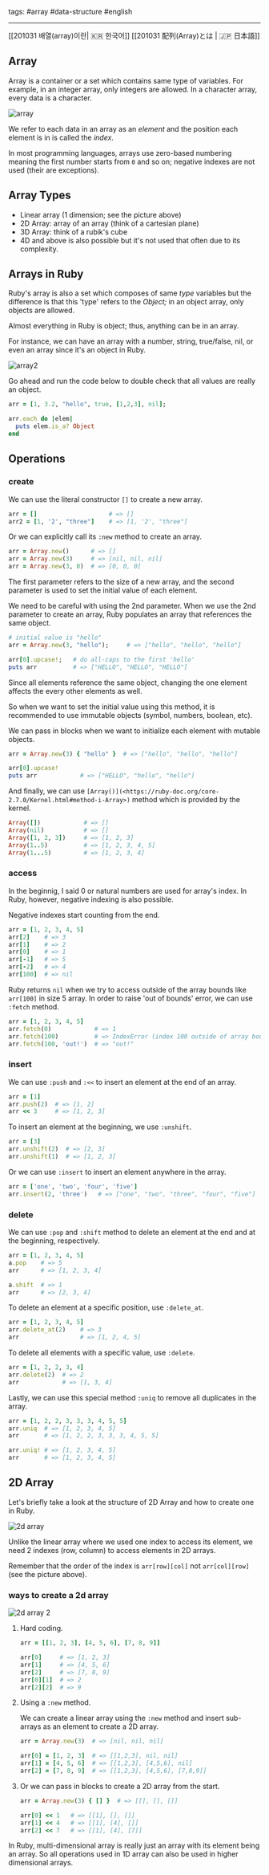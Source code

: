 tags: #array #data-structure #english 

<hr />

[[201031 배열(array)이란| 🇰🇷 한국어]]
[[201031 配列(Array)とは | 🇯🇵 日本語]]

## Array

Array is a container or a set which contains same type of variables. For example, in an integer array, only integers are allowed. In a character array, every data is a character.

![array](https://eubug.space/_next/image?url=https%3A%2F%2Fapi.super.so%2Fasset%2Feubug.space%2F53038785-88a3-4ca3-bd66-8c6d3fd29c73.png&w=1200&q=100)

We refer to each data in an array as an _element_ and the position each element is in is called the _index_.

In most programming languages, arrays use zero-based numbering meaning the first number starts from `0` and so on; negative indexes are not used (their are exceptions).

## Array Types

-   Linear array (1 dimension; see the picture above)
-   2D Array: array of an array (think of a cartesian plane)
-   3D Array: think of a rubik's cube
-   4D and above is also possible but it's not used that often due to its complexity.

## Arrays in Ruby

Ruby's array is also a set which composes of same _type_ variables but the difference is that this 'type' refers to the _Object;_ in an object array, only objects are allowed.

Almost everything in Ruby is object; thus, anything can be in an array.

For instance, we can have an array with a number, string, true/false, nil, or even an array since it's an object in Ruby.

![array2](https://eubug.space/_next/image?url=https%3A%2F%2Fapi.super.so%2Fasset%2Feubug.space%2Fac83e6b4-0444-43c6-8316-2569939988b3.png&w=1920&q=100)

Go ahead and run the code below to double check that all values are really an object.

```ruby
arr = [1, 3.2, "hello", true, [1,2,3], nil];

arr.each do |elem|
  puts elem.is_a? Object
end
```

## Operations

### create

We can use the literal constructor `[]` to create a new array.

```ruby
arr = []                    # => []
arr2 = [1, '2', "three"]    # => [1, '2', "three"]
```

Or we can explicitly call its `:new` method to create an array.

```ruby
arr = Array.new()      # => []
arr = Array.new(3)     # => [nil, nil, nil]
arr = Array.new(3, 0)  # => [0, 0, 0]
```

The first parameter refers to the size of a new array, and the second parameter is used to set the initial value of each element.

We need to be careful with using the 2nd parameter. When we use the 2nd parameter to create an array, Ruby populates an array that references the same object.

```ruby
# initial value is "hello"
arr = Array.new(3, "hello");     # => ["hello", "hello", "hello"]

arr[0].upcase!;   # do all-caps to the first 'hello'
puts arr          # => ["HELLO", "HELLO", "HELLO"] 
```

Since all elements reference the same object, changing the one element affects the every other elements as well.

So when we want to set the initial value using this method, it is recommended to use immutable objects (symbol, numbers, boolean, etc).

We can pass in blocks when we want to initialize each element with mutable objects.

```ruby
arr = Array.new(3) { "hello" }  # => ["hello", "hello", "hello"]

arr[0].upcase!
puts arr            # => ["HELLO", "hello", "hello"]
```

And finally, we can use `[Array()](<https://ruby-doc.org/core-2.7.0/Kernel.html#method-i-Array>)` method which is provided by the kernel.

```ruby
Array([])            # => []
Array(nil)           # => []
Array([1, 2, 3])     # => [1, 2, 3]
Array(1..5)          # => [1, 2, 3, 4, 5]
Array(1...5)         # => [1, 2, 3, 4]

```

### access

In the beginnig, I said 0 or natural numbers are used for array's index. In Ruby, however, negative indexing is also possible.

Negative indexes start counting from the end.

```ruby
arr = [1, 2, 3, 4, 5]
arr[2]    # => 3
arr[1]    # => 2
arr[0]    # => 1
arr[-1]   # => 5
arr[-2]   # => 4
arr[100]  # => nil
```

Ruby returns `nil` when we try to access outside of the array bounds like `arr[100]` in size 5 array. In order to raise 'out of bounds' error, we can use `:fetch` method.

```ruby
arr = [1, 2, 3, 4, 5]
arr.fetch(0)            # => 1
arr.fetch(100)          # => IndexError (index 100 outside of array bounds: -5...5)
arr.fetch(100, 'out!')  # => "out!"
```

### insert

We can use `:push` and `:<<` to insert an element at the end of an array.

```ruby
arr = [1]
arr.push(2)  # => [1, 2]
arr << 3     # => [1, 2, 3]
```

To insert an element at the beginning, we use `:unshift`.

```ruby
arr = [3]
arr.unshift(2)  # => [2, 3]
arr.unshift(1)  # => [1, 2, 3]
```

Or we can use `:insert` to insert an element anywhere in the array.

```ruby
arr = ['one', 'two', 'four', 'five']
arr.insert(2, 'three')   # => ["one", "two", "three", "four", "five"]
```

### delete

We can use `:pop` and `:shift` method to delete an element at the end and at the beginning, respectively.

```ruby
arr = [1, 2, 3, 4, 5]
a.pop    # => 5
arr      # => [1, 2, 3, 4]

a.shift  # => 1
arr      # => [2, 3, 4]
```

To delete an element at a specific position, use `:delete_at`.

```ruby
arr = [1, 2, 3, 4, 5]
arr.delete_at(2)    # => 3
arr                 # => [1, 2, 4, 5]
```

To delete all elements with a specific value, use `:delete`.

```ruby
arr = [1, 2, 2, 3, 4]
arr.delete(2)  # => 2
arr            # => [1, 3, 4]
```

Lastly, we can use this special method `:uniq` to remove all duplicates in the array.

```ruby
arr = [1, 2, 2, 3, 3, 3, 4, 5, 5]
arr.uniq  # => [1, 2, 3, 4, 5]
arr       # => [1, 2, 2, 3, 3, 3, 4, 5, 5]

arr.uniq! # => [1, 2, 3, 4, 5]
arr       # => [1, 2, 3, 4, 5] 
```

## 2D Array

Let's briefly take a look at the structure of 2D Array and how to create one in Ruby.

![2d array](https://eubug.space/_next/image?url=https%3A%2F%2Fapi.super.so%2Fasset%2Feubug.space%2F929c58be-6055-44c4-b7dd-ef27c5f6d48f.png&w=1080&q=100)

Unlike the linear array where we used one index to access its element, we need 2 indexes (row, column) to access elements in 2D arrays.

Remember that the order of the index is `arr[row][col]` not `arr[col][row]` (see the picture above).

### ways to create a 2d array

![2d array 2](https://eubug.space/_next/image?url=https%3A%2F%2Fapi.super.so%2Fasset%2Feubug.space%2F85ce543e-53ec-4be9-aae0-ec2b32a1ca63.png&w=1080&q=100)

1.  Hard coding.
    
    ```ruby
    arr = [[1, 2, 3], [4, 5, 6], [7, 8, 9]]
    
    arr[0]     # => [1, 2, 3]
    arr[1]     # => [4, 5, 6]
    arr[2]     # => [7, 8, 9]
    arr[0][1]  # => 2
    arr[2][2]  # => 9
    ```
    
2.  Using a `:new` method.
    
    We can create a linear array using the `:new` method and insert sub-arrays as an element to create a 2D array.
    
    ```ruby
    arr = Array.new(3)  # => [nil, nil, nil]
    
    arr[0] = [1, 2, 3]  # => [[1,2,3], nil, nil]
    arr[1] = [4, 5, 6]  # => [[1,2,3], [4,5,6], nil]
    arr[2] = [7, 8, 9]  # => [[1,2,3], [4,5,6], [7,8,9]]
    ```
    
3.  Or we can pass in blocks to create a 2D array from the start.
    
    ```ruby
    arr = Array.new(3) { [] }  # => [[], [], []]
    
    arr[0] << 1   # => [[1], [], []]
    arr[1] << 4   # => [[1], [4], []]
    arr[2] << 7   # => [[1], [4], [7]]
    ```
    

In Ruby, multi-dimensional array is really just an array with its element being an array. So all operations used in 1D array can also be used in higher dimensional arrays.